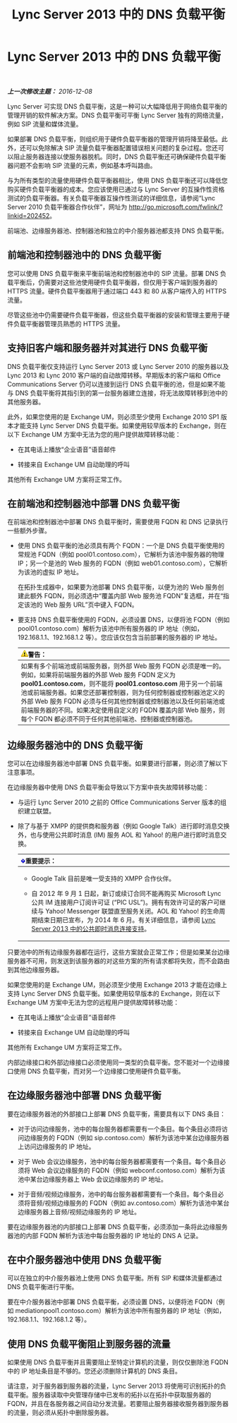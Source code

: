 ﻿---
title: Lync Server 2013 中的 DNS 负载平衡
TOCTitle: Lync Server 2013 中的 DNS 负载平衡
ms:assetid: 7ed0ed20-33ad-4253-926d-21d392590ae7
ms:mtpsurl: https://technet.microsoft.com/zh-cn/library/Gg398634(v=OCS.15)
ms:contentKeyID: 49313389
ms.date: 12/10/2016
mtps_version: v=OCS.15
ms.translationtype: HT
---

# Lync Server 2013 中的 DNS 负载平衡

 

_**上一次修改主题：** 2016-12-08_

Lync Server 可实现 DNS 负载平衡，这是一种可以大幅降低用于网络负载平衡的管理开销的软件解决方案。DNS 负载平衡可平衡 Lync Server 独有的网络流量，例如 SIP 流量和媒体流量。

如果部署 DNS 负载平衡，则组织用于硬件负载平衡器的管理开销将降至最低。此外，还可以免除解决 SIP 流量负载平衡器配置错误相关问题的复杂过程。您还可以阻止服务器连接以使服务器脱机。同时，DNS 负载平衡还可确保硬件负载平衡器问题不会影响 SIP 流量的元素，例如基本呼叫路由。

与为所有类型的流量使用硬件负载平衡器相比，使用 DNS 负载平衡还可以降低您购买硬件负载平衡器的成本。您应该使用已通过与 Lync Server 的互操作性资格测试的负载平衡器。有关负载平衡器互操作性测试的详细信息，请参阅“Lync Server 2010 负载平衡器合作伙伴”，网址为 <http://go.microsoft.com/fwlink/?linkid=202452>。

前端池、边缘服务器池、控制器池和独立的中介服务器池都支持 DNS 负载平衡。

## 前端池和控制器池中的 DNS 负载平衡

您可以使用 DNS 负载平衡来平衡前端池和控制器池中的 SIP 流量。部署 DNS 负载平衡后，仍需要对这些池使用硬件负载平衡器，但仅用于客户端到服务器的 HTTPS 流量。硬件负载平衡器用于通过端口 443 和 80 从客户端传入的 HTTPS 流量。

尽管这些池中仍需要硬件负载平衡器，但这些负载平衡器的安装和管理主要用于硬件负载平衡器管理员熟悉的 HTTPS 流量。

## 支持旧客户端和服务器并对其进行 DNS 负载平衡

DNS 负载平衡仅支持运行 Lync Server 2013 或 Lync Server 2010 的服务器以及 Lync 2013 和 Lync 2010 客户端的自动故障转移。早期版本的客户端和 Office Communications Server 仍可以连接到运行 DNS 负载平衡的池，但是如果不能与 DNS 负载平衡将其指引到的第一台服务器建立连接，将无法故障转移到池中的其他服务器。

此外，如果您使用的是 Exchange UM，则必须至少使用 Exchange 2010 SP1 版本才能支持 Lync Server DNS 负载平衡。如果使用较早版本的 Exchange，则在以下 Exchange UM 方案中无法为您的用户提供故障转移功能：

  - 在其电话上播放“企业语音”语音邮件

  - 转接来自 Exchange UM 自动助理的呼叫

其他所有 Exchange UM 方案将正常工作。

## 在前端池和控制器池中部署 DNS 负载平衡

在前端池和控制器池中部署 DNS 负载平衡时，需要使用 FQDN 和 DNS 记录执行一些额外步骤。

  - 使用 DNS 负载平衡的池必须具有两个 FQDN：一个是 DNS 负载平衡使用的常规池 FQDN（例如 pool01.contoso.com），它解析为该池中服务器的物理 IP；另一个是池的 Web 服务的 FQDN（例如 web01.contoso.com），它解析为该池的虚拟 IP 地址。
    
    在拓扑生成器中，如果要为池部署 DNS 负载平衡，以便为池的 Web 服务创建此额外 FQDN，则必须选中“覆盖内部 Web 服务池 FQDN”复选框，并在“指定该池的 Web 服务 URL”页中键入 FQDN。

  - 要支持 DNS 负载平衡使用的 FQDN，必须设置 DNS，以便将池 FQDN（例如 pool01.contoso.com）解析为该池中所有服务器的 IP 地址（例如，192.168.1.1、192.168.1.2 等）。您应该仅包含当前部署的服务器的 IP 地址。
    
    <table>
    <thead>
    <tr class="header">
    <th><img src="images/JJ656815.warning(OCS.15).gif" title="warning" alt="warning" />警告：</th>
    </tr>
    </thead>
    <tbody>
    <tr class="odd">
    <td>如果有多个前端池或前端服务器，则外部 Web 服务 FQDN 必须是唯一的。例如，如果将前端服务器的外部 Web 服务 FQDN 定义为 <strong>pool01.contoso.com</strong>，则不能将 <strong>pool01.contoso.com</strong> 用于另一个前端池或前端服务器。如果您还部署控制器，则为任何控制器或控制器池定义的外部 Web 服务 FQDN 必须与任何其他控制器或控制器池以及任何前端池或前端服务器的不同。如果决定使用自定义的 FQDN 覆盖内部 Web 服务，则每个 FQDN 都必须不同于任何其他前端池、控制器或控制器池。</td>
    </tr>
    </tbody>
    </table>


## 边缘服务器池中的 DNS 负载平衡

您可以在边缘服务器池中部署 DNS 负载平衡。如果要进行部署，则必须了解以下注意事项。

在边缘服务器中使用 DNS 负载平衡会导致以下方案中丧失故障转移功能：

  - 与运行 Lync Server 2010 之前的 Office Communications Server 版本的组织建立联盟。

  - 除了与基于 XMPP 的提供商和服务器（例如 Google Talk）进行即时消息交换外，也与使用公共即时消息 (IM) 服务 AOL 和 Yahoo\! 的用户进行即时消息交换。
    
    <table>
    <colgroup>
    <col style="width: 100%" />
    </colgroup>
    <thead>
    <tr class="header">
    <th><img src="images/Gg398794.important(OCS.15).gif" title="important" alt="important" />重要提示：</th>
    </tr>
    </thead>
    <tbody>
    <tr class="odd">
    <td><ul>
    <li><p>Google Talk 目前是唯一受支持的 XMPP 合作伙伴。</p></li>
    <li><p>自 2012 年 9 月 1 日起，新订或续订合同不能再购买 Microsoft Lync 公共 IM 连接用户订阅许可证 (“PIC USL”)。拥有有效许可证的客户可继续与 Yahoo! Messenger 联盟直至服务关闭。AOL 和 Yahoo! 的生命周期结束日期已宣布，为 2014 年 6 月。有关详细信息，请参阅 <a href="lync-server-2013-support-for-public-instant-messenger-connectivity.md">Lync Server 2013 中的公共即时消息连接支持</a>。</p></li>
    </ul></td>
    </tr>
    </tbody>
    </table>


只要池中的所有边缘服务器都在运行，这些方案就会正常工作；但是如果某台边缘服务器不可用，则发送到该服务器的对这些方案的所有请求都将失败，而不会路由到其他边缘服务器。

如果您使用的是 Exchange UM，则必须至少使用 Exchange 2013 才能在边缘上支持 Lync Server DNS 负载平衡。如果使用较早版本的 Exchange，则在以下 Exchange UM 方案中无法为您的远程用户提供故障转移功能：

  - 在其电话上播放“企业语音”语音邮件

  - 转接来自 Exchange UM 自动助理的呼叫

其他所有 Exchange UM 方案将正常工作。

内部边缘接口和外部边缘接口必须使用同一类型的负载平衡。您不能对一个边缘接口使用 DNS 负载平衡，而对另一个边缘接口使用硬件负载平衡。

## 在边缘服务器池中部署 DNS 负载平衡

要在边缘服务器池的外部接口上部署 DNS 负载平衡，需要具有以下 DNS 条目：

  - 对于访问边缘服务，池中的每台服务器都需要有一个条目。每个条目必须将访问边缘服务的 FQDN（例如 sip.contoso.com）解析为该池中某台边缘服务器上访问边缘服务的 IP 地址。

  - 对于 Web 会议边缘服务，池中的每台服务器都需要有一个条目。每个条目必须将 Web 会议边缘服务的 FQDN（例如 webconf.contoso.com）解析为该池中某台边缘服务器上 Web 会议边缘服务的 IP 地址。

  - 对于音频/视频边缘服务，池中的每台服务器都需要有一个条目。每个条目必须将音频/视频边缘服务的 FQDN（例如 av.contoso.com）解析为该池中某台边缘服务器上音频/视频边缘服务的 IP 地址。

要在边缘服务器池的内部接口上部署 DNS 负载平衡，必须添加一条将此边缘服务器池的内部 FQDN 解析为该池中每台服务器的 IP 地址的 DNS A 记录。

## 在中介服务器池中使用 DNS 负载平衡

可以在独立的中介服务器池上使用 DNS 负载平衡。所有 SIP 和媒体流量都通过 DNS 负载平衡进行平衡。

要在中介服务器池中部署 DNS 负载平衡，必须设置 DNS，以便将池 FQDN（例如 mediationpool1.contoso.com）解析为该池中所有服务器的 IP 地址（例如，192.168.1.1、192.168.1.2 等）。

## 使用 DNS 负载平衡阻止到服务器的流量

如果使用 DNS 负载平衡并且需要阻止至特定计算机的流量，则仅仅删除池 FQDN 中的 IP 地址条目是不够的。您还必须删除计算机的 DNS 条目。

请注意，对于服务器到服务器的流量，Lync Server 2013 将使用可识别拓扑的负载平衡。服务器读取中央管理存储中已发布的拓扑以在拓扑中获取服务器的 FQDN，并且在各服务器之间自动分发流量。若要阻止服务器接收服务器到服务器的流量，则必须从拓扑中删除服务器。


